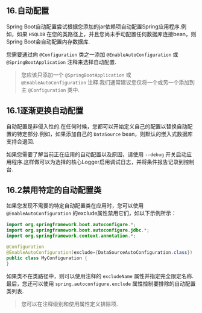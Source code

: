 ## 16.自动配置

Spring Boot自动配置尝试根据您添加的jar依赖项自动配置Spring应用程序.例如，如果 `HSQLDB` 在您的类路径上，并且您尚未手动配置任何数据库连接bean，则Spring Boot会自动配置内存数据库.

您需要通过向 `@Configuration` 类之一添加 `@EnableAutoConfiguration` 或 `@SpringBootApplication` 注释来选择自动配置.

> 您应该只添加一个 `@SpringBootApplication` 或 `@EnableAutoConfiguration` 注释.我们通常建议您仅将一个或另一个添加到主 `@Configuration` 类中.

## 16.1逐渐更换自动配置

自动配置是非侵入性的.在任何时候，您都可以开始定义自己的配置以替换自动配置的特定部分.例如，如果添加自己的 `DataSource`  bean，则默认的嵌入式数据库支持会退回.

如果您需要了解当前正在应用的自动配置以及原因，请使用 `--debug` 开关启动应用程序.这样做可以为选择的核心Logger启用调试日志，并将条件报告记录到控制台.

## 16.2禁用特定的自动配置类

如果您发现不需要的特定自动配置类在应用时，您可以使用 `@EnableAutoConfiguration` 的exclude属性禁用它们，如以下示例所示：

```java
import org.springframework.boot.autoconfigure.*;
import org.springframework.boot.autoconfigure.jdbc.*;
import org.springframework.context.annotation.*;

@Configuration
@EnableAutoConfiguration(exclude={DataSourceAutoConfiguration.class})
public class MyConfiguration {
}
```

如果类不在类路径中，则可以使用注释的 `excludeName` 属性并指定完全限定名称.最后，您还可以使用 `spring.autoconfigure.exclude` 属性控制要排除的自动配置类列表.

> 您可以在注释级别和使用属性定义排除项.

